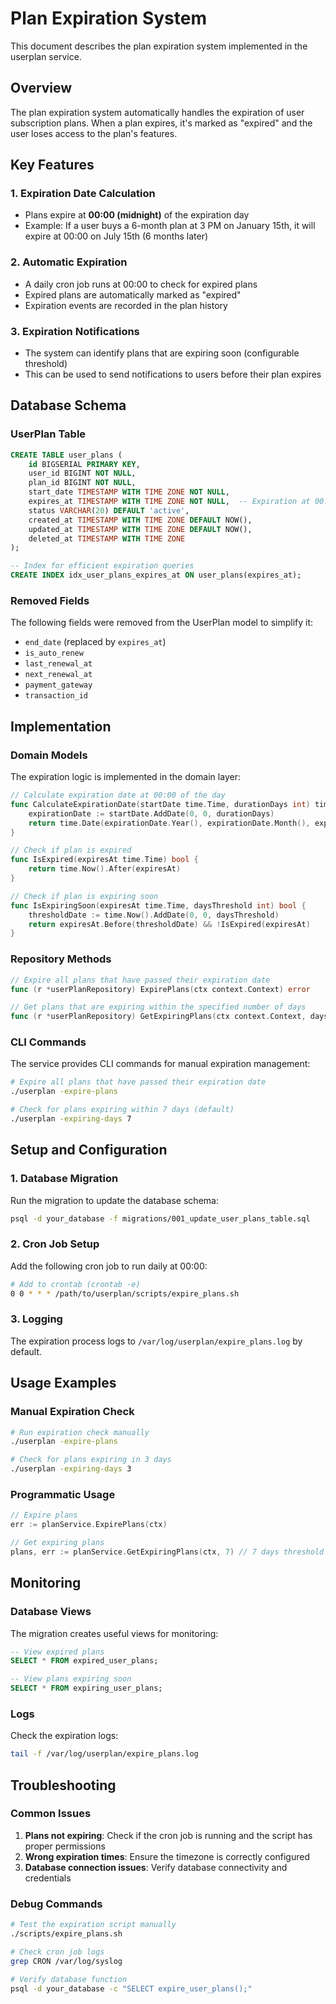# Plan Expiration System

This document describes the plan expiration system implemented in the userplan service.

## Overview

The plan expiration system automatically handles the expiration of user subscription plans. When a plan expires, it's marked as "expired" and the user loses access to the plan's features.

## Key Features

### 1. Expiration Date Calculation

- Plans expire at **00:00 (midnight)** of the expiration day
- Example: If a user buys a 6-month plan at 3 PM on January 15th, it will expire at 00:00 on July 15th (6 months later)

### 2. Automatic Expiration

- A daily cron job runs at 00:00 to check for expired plans
- Expired plans are automatically marked as "expired"
- Expiration events are recorded in the plan history

### 3. Expiration Notifications

- The system can identify plans that are expiring soon (configurable threshold)
- This can be used to send notifications to users before their plan expires

## Database Schema

### UserPlan Table

```sql
CREATE TABLE user_plans (
    id BIGSERIAL PRIMARY KEY,
    user_id BIGINT NOT NULL,
    plan_id BIGINT NOT NULL,
    start_date TIMESTAMP WITH TIME ZONE NOT NULL,
    expires_at TIMESTAMP WITH TIME ZONE NOT NULL,  -- Expiration at 00:00 of the day
    status VARCHAR(20) DEFAULT 'active',
    created_at TIMESTAMP WITH TIME ZONE DEFAULT NOW(),
    updated_at TIMESTAMP WITH TIME ZONE DEFAULT NOW(),
    deleted_at TIMESTAMP WITH TIME ZONE
);

-- Index for efficient expiration queries
CREATE INDEX idx_user_plans_expires_at ON user_plans(expires_at);
```

### Removed Fields

The following fields were removed from the UserPlan model to simplify it:
- `end_date` (replaced by `expires_at`)
- `is_auto_renew`
- `last_renewal_at`
- `next_renewal_at`
- `payment_gateway`
- `transaction_id`

## Implementation

### Domain Models

The expiration logic is implemented in the domain layer:

```go
// Calculate expiration date at 00:00 of the day
func CalculateExpirationDate(startDate time.Time, durationDays int) time.Time {
    expirationDate := startDate.AddDate(0, 0, durationDays)
    return time.Date(expirationDate.Year(), expirationDate.Month(), expirationDate.Day(), 0, 0, 0, 0, expirationDate.Location())
}

// Check if plan is expired
func IsExpired(expiresAt time.Time) bool {
    return time.Now().After(expiresAt)
}

// Check if plan is expiring soon
func IsExpiringSoon(expiresAt time.Time, daysThreshold int) bool {
    thresholdDate := time.Now().AddDate(0, 0, daysThreshold)
    return expiresAt.Before(thresholdDate) && !IsExpired(expiresAt)
}
```

### Repository Methods

```go
// Expire all plans that have passed their expiration date
func (r *userPlanRepository) ExpirePlans(ctx context.Context) error

// Get plans that are expiring within the specified number of days
func (r *userPlanRepository) GetExpiringPlans(ctx context.Context, daysThreshold int) ([]*domain.UserPlan, error)
```

### CLI Commands

The service provides CLI commands for manual expiration management:

```bash
# Expire all plans that have passed their expiration date
./userplan -expire-plans

# Check for plans expiring within 7 days (default)
./userplan -expiring-days 7
```

## Setup and Configuration

### 1. Database Migration

Run the migration to update the database schema:

```bash
psql -d your_database -f migrations/001_update_user_plans_table.sql
```

### 2. Cron Job Setup

Add the following cron job to run daily at 00:00:

```bash
# Add to crontab (crontab -e)
0 0 * * * /path/to/userplan/scripts/expire_plans.sh
```

### 3. Logging

The expiration process logs to `/var/log/userplan/expire_plans.log` by default.

## Usage Examples

### Manual Expiration Check

```bash
# Run expiration check manually
./userplan -expire-plans

# Check for plans expiring in 3 days
./userplan -expiring-days 3
```

### Programmatic Usage

```go
// Expire plans
err := planService.ExpirePlans(ctx)

// Get expiring plans
plans, err := planService.GetExpiringPlans(ctx, 7) // 7 days threshold
```

## Monitoring

### Database Views

The migration creates useful views for monitoring:

```sql
-- View expired plans
SELECT * FROM expired_user_plans;

-- View plans expiring soon
SELECT * FROM expiring_user_plans;
```

### Logs

Check the expiration logs:

```bash
tail -f /var/log/userplan/expire_plans.log
```

## Troubleshooting

### Common Issues

1. **Plans not expiring**: Check if the cron job is running and the script has proper permissions
2. **Wrong expiration times**: Ensure the timezone is correctly configured
3. **Database connection issues**: Verify database connectivity and credentials

### Debug Commands

```bash
# Test the expiration script manually
./scripts/expire_plans.sh

# Check cron job logs
grep CRON /var/log/syslog

# Verify database function
psql -d your_database -c "SELECT expire_user_plans();"
```

